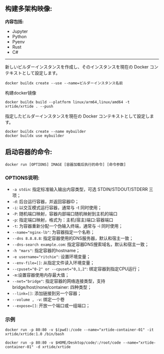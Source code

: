## __构建多架构映像:__
__内容包括:__
- Jupyter
- Python
- Pyenv
- Rust
- C#
---
新しいビルダーインスタンスを作成し、そのインスタンスを現在の Docker コンテキストとして設定します。
```shell
docker buildx create --use --name=ビルダーインスタンス名前
```
构建docker镜像
```shell
docker buildx build --platform linux/arm64,linux/amd64 -t xrtide/xrtide . --push
```
指定したビルダーインスタンスを現在の Docker コンテキストとして設定します。
```shell
docker buildx create --name mybuilder
docker buildx use mybuilder
```

## __启动容器的命令:__
```shell
docker run [OPTIONS] IMAGE [容器加载后执行的命令] [命令参数]
```
### OPTIONS说明:

* `-a stdin`: 指定标准输入输出内容类型，可选 STDIN/STDOUT/STDERR 三项；
* `-d`: 后台运行容器，并返回容器ID；
* `-i`: 以交互模式运行容器，通常与 -t 同时使用；
* `-P`: 随机端口映射，容器内部端口随机映射到主机的端口
* `-p`: 指定端口映射，格式为：主机(宿主)端口:容器端口
* `-t`: 为容器重新分配一个伪输入终端，通常与 -i 同时使用；
* `--name="nginx-lb"`: 为容器指定一个名称；
* `--dns 8.8.8.8`: 指定容器使用的DNS服务器，默认和宿主一致；
* `--dns-search example.com`: 指定容器DNS搜索域名，默认和宿主一致；
* `-h "mars"`: 指定容器的hostname；
* `-e username="ritchie"`: 设置环境变量；
* `--env-file=[]`: 从指定文件读入环境变量；
* `--cpuset="0-2" or --cpuset="0,1,2"`: 绑定容器到指定CPU运行；
* `-m`:设置容器使用内存最大值；
* `--net="bridge"`: 指定容器的网络连接类型，支持 bridge/host/none/container: 四种类型；
* `--link=[]`: 添加链接到另一个容器；
* `--volume , -v`: 绑定一个卷
* `--expose=[]`: 开放一个端口或一组端口；

### 示例
```shell
docker run -p 80:80 -v $(pwd):/code --name="xrtide-container-01" -it xrtide/xrtide:1.0 /bin/bash
```
```shell
docker run -p 80:80 -v $HOME/Desktop/code/:/root/code --name="xrtide-container-01" -d xrtide/xrtide
```

